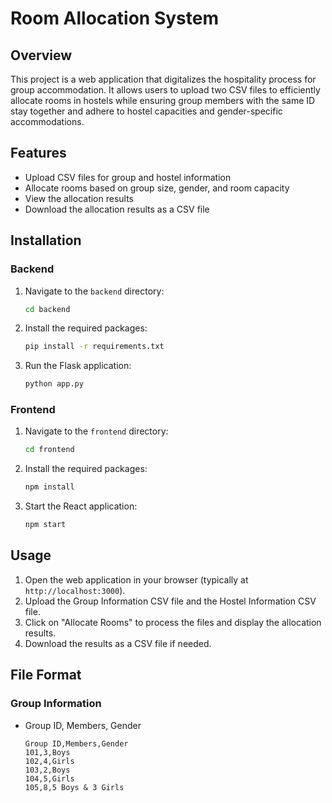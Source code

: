 # Room Allocation System

## Overview
This project is a web application that digitalizes the hospitality process for group accommodation. It allows users to upload two CSV files to efficiently allocate rooms in hostels while ensuring group members with the same ID stay together and adhere to hostel capacities and gender-specific accommodations.

## Features
- Upload CSV files for group and hostel information
- Allocate rooms based on group size, gender, and room capacity
- View the allocation results
- Download the allocation results as a CSV file

## Installation

### Backend
1. Navigate to the `backend` directory:
    ```sh
    cd backend
    ```
2. Install the required packages:
    ```sh
    pip install -r requirements.txt
    ```
3. Run the Flask application:
    ```sh
    python app.py
    ```

### Frontend
1. Navigate to the `frontend` directory:
    ```sh
    cd frontend
    ```
2. Install the required packages:
    ```sh
    npm install
    ```
3. Start the React application:
    ```sh
    npm start
    ```

## Usage
1. Open the web application in your browser (typically at `http://localhost:3000`).
2. Upload the Group Information CSV file and the Hostel Information CSV file.
3. Click on "Allocate Rooms" to process the files and display the allocation results.
4. Download the results as a CSV file if needed.

## File Format
### Group Information
- Group ID, Members, Gender
  ```csv
  Group ID,Members,Gender
  101,3,Boys
  102,4,Girls
  103,2,Boys
  104,5,Girls
  105,8,5 Boys & 3 Girls

